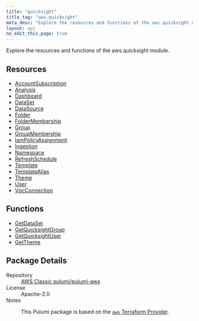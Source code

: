 ```yaml
---
title: "quicksight"
title_tag: "aws.quicksight"
meta_desc: "Explore the resources and functions of the aws.quicksight module."
layout: api
no_edit_this_page: true
---
```


<!-- WARNING: this file was generated by Pulumi Docs Generator. -->
<!-- Do not edit by hand unless you're certain you know what you are doing! -->

Explore the resources and functions of the aws.quicksight module.

<h2 id="resources">Resources</h2>
<ul class="api">
    <li><a href="accountsubscription/" title="AccountSubscription"><span class="api-symbol api-symbol--resource"></span>AccountSubscription</a></li>
    <li><a href="analysis/" title="Analysis"><span class="api-symbol api-symbol--resource"></span>Analysis</a></li>
    <li><a href="dashboard/" title="Dashboard"><span class="api-symbol api-symbol--resource"></span>Dashboard</a></li>
    <li><a href="dataset/" title="DataSet"><span class="api-symbol api-symbol--resource"></span>DataSet</a></li>
    <li><a href="datasource/" title="DataSource"><span class="api-symbol api-symbol--resource"></span>DataSource</a></li>
    <li><a href="folder/" title="Folder"><span class="api-symbol api-symbol--resource"></span>Folder</a></li>
    <li><a href="foldermembership/" title="FolderMembership"><span class="api-symbol api-symbol--resource"></span>FolderMembership</a></li>
    <li><a href="group/" title="Group"><span class="api-symbol api-symbol--resource"></span>Group</a></li>
    <li><a href="groupmembership/" title="GroupMembership"><span class="api-symbol api-symbol--resource"></span>GroupMembership</a></li>
    <li><a href="iampolicyassignment/" title="IamPolicyAssignment"><span class="api-symbol api-symbol--resource"></span>IamPolicyAssignment</a></li>
    <li><a href="ingestion/" title="Ingestion"><span class="api-symbol api-symbol--resource"></span>Ingestion</a></li>
    <li><a href="namespace/" title="Namespace"><span class="api-symbol api-symbol--resource"></span>Namespace</a></li>
    <li><a href="refreshschedule/" title="RefreshSchedule"><span class="api-symbol api-symbol--resource"></span>RefreshSchedule</a></li>
    <li><a href="template/" title="Template"><span class="api-symbol api-symbol--resource"></span>Template</a></li>
    <li><a href="templatealias/" title="TemplateAlias"><span class="api-symbol api-symbol--resource"></span>TemplateAlias</a></li>
    <li><a href="theme/" title="Theme"><span class="api-symbol api-symbol--resource"></span>Theme</a></li>
    <li><a href="user/" title="User"><span class="api-symbol api-symbol--resource"></span>User</a></li>
    <li><a href="vpcconnection/" title="VpcConnection"><span class="api-symbol api-symbol--resource"></span>VpcConnection</a></li>
</ul>

<h2 id="functions">Functions</h2>
<ul class="api">
    <li><a href="getdataset/" title="GetDataSet"><span class="api-symbol api-symbol--function"></span>GetDataSet</a></li>
    <li><a href="getquicksightgroup/" title="GetQuicksightGroup"><span class="api-symbol api-symbol--function"></span>GetQuicksightGroup</a></li>
    <li><a href="getquicksightuser/" title="GetQuicksightUser"><span class="api-symbol api-symbol--function"></span>GetQuicksightUser</a></li>
    <li><a href="gettheme/" title="GetTheme"><span class="api-symbol api-symbol--function"></span>GetTheme</a></li>
</ul>

<h2 id="package-details">Package Details</h2>
<dl class="package-details">
	<dt>Repository</dt>
	<dd><a href="https://github.com/pulumi/pulumi-aws">AWS Classic pulumi/pulumi-aws</a></dd>
	<dt>License</dt>
	<dd>Apache-2.0</dd>
	<dt>Notes</dt>
	<dd><p>This Pulumi package is based on the <a href="https://github.com/hashicorp/terraform-provider-aws"><code>aws</code> Terraform Provider</a>.</p>
</dd>
</dl>

